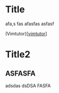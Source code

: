 




# Title
afa,s fas
afasfas
asfasf

(Vimtutor)[[vimtutor](vimtutor)]


# Title2

## ASFASFA

adsdas
dsDSA
FASFA

